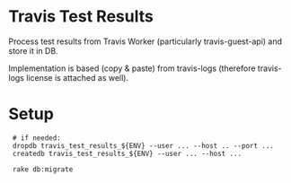 Travis Test Results
===================

Process test results from Travis Worker (particularly travis-guest-api)
and store it in DB.


Implementation is based (copy & paste) from travis-logs (therefore 
travis-logs license is attached as well).

# Setup

     # if needed:
     dropdb travis_test_results_${ENV} --user ... --host .. --port ...
     createdb travis_test_results_${ENV} --user ... --host ...

     rake db:migrate

